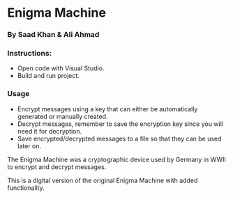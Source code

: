 # Enigma Machine
### By Saad Khan & Ali Ahmad
### Instructions:
* Open code with Visual Studio.
* Build and run project.

### Usage
* Encrypt messages using a key that can either be automatically generated or manually created.
* Decrypt messages, remember to save the encryption key since you will need it for decryption.
* Save encrypted/decrypted messages to a file so that they can be used later on.

The Enigma Machine was a cryptographic device used by Germany in WWII to encrypt and decrypt messages.

This is a digital version of the original Enigma Machine with added functionality.
